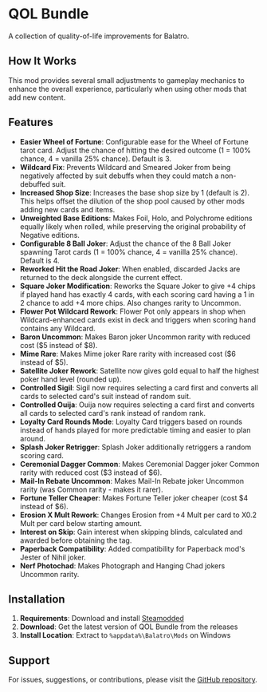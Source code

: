 # QOL Bundle

A collection of quality-of-life improvements for Balatro.

## How It Works

This mod provides several small adjustments to gameplay mechanics to enhance the overall experience, particularly when using other mods that add new content.

## Features

- **Easier Wheel of Fortune**: Configurable ease for the Wheel of Fortune tarot card. Adjust the chance of hitting the desired outcome (1 = 100% chance, 4 = vanilla 25% chance). Default is 3.
- **Wildcard Fix**: Prevents Wildcard and Smeared Joker from being negatively affected by suit debuffs when they could match a non-debuffed suit.
- **Increased Shop Size**: Increases the base shop size by 1 (default is 2). This helps offset the dilution of the shop pool caused by other mods adding new cards and items.
- **Unweighted Base Editions**: Makes Foil, Holo, and Polychrome editions equally likely when rolled, while preserving the original probability of Negative editions.
- **Configurable 8 Ball Joker**: Adjust the chance of the 8 Ball Joker spawning Tarot cards (1 = 100% chance, 4 = vanilla 25% chance). Default is 4.
- **Reworked Hit the Road Joker**: When enabled, discarded Jacks are returned to the deck alongside the current effect.
- **Square Joker Modification**: Reworks the Square Joker to give +4 chips if played hand has exactly 4 cards, with each scoring card having a 1 in 2 chance to add +4 more chips. Also changes rarity to Uncommon.
- **Flower Pot Wildcard Rework**: Flower Pot only appears in shop when Wildcard-enhanced cards exist in deck and triggers when scoring hand contains any Wildcard.
- **Baron Uncommon**: Makes Baron joker Uncommon rarity with reduced cost ($5 instead of $8).
- **Mime Rare**: Makes Mime joker Rare rarity with increased cost ($6 instead of $5).
- **Satellite Joker Rework**: Satellite now gives gold equal to half the highest poker hand level (rounded up).
- **Controlled Sigil**: Sigil now requires selecting a card first and converts all cards to selected card's suit instead of random suit.
- **Controlled Ouija**: Ouija now requires selecting a card first and converts all cards to selected card's rank instead of random rank.
- **Loyalty Card Rounds Mode**: Loyalty Card triggers based on rounds instead of hands played for more predictable timing and easier to plan around.
- **Splash Joker Retrigger**: Splash Joker additionally retriggers a random scoring card.
- **Ceremonial Dagger Common**: Makes Ceremonial Dagger joker Common rarity with reduced cost ($3 instead of $6).
- **Mail-In Rebate Uncommon**: Makes Mail-In Rebate joker Uncommon rarity (was Common rarity - makes it rarer).
- **Fortune Teller Cheaper**: Makes Fortune Teller joker cheaper (cost $4 instead of $6).
- **Erosion X Mult Rework**: Changes Erosion from +4 Mult per card to X0.2 Mult per card below starting amount.
- **Interest on Skip**: Gain interest when skipping blinds, calculated and awarded before obtaining the tag.
- **Paperback Compatibility**: Added compatibility for Paperback mod's Jester of Nihil joker.
- **Nerf Photochad**: Makes Photograph and Hanging Chad jokers Uncommon rarity.

## Installation

1.  **Requirements**: Download and install [Steamodded](https://github.com/Steamodded/smods)
2.  **Download**: Get the latest version of QOL Bundle from the releases
3.  **Install Location**: Extract to `%appdata%\Balatro\Mods` on Windows

## Support

For issues, suggestions, or contributions, please visit the [GitHub repository](https://github.com/gfreitash/balatro-mods).
